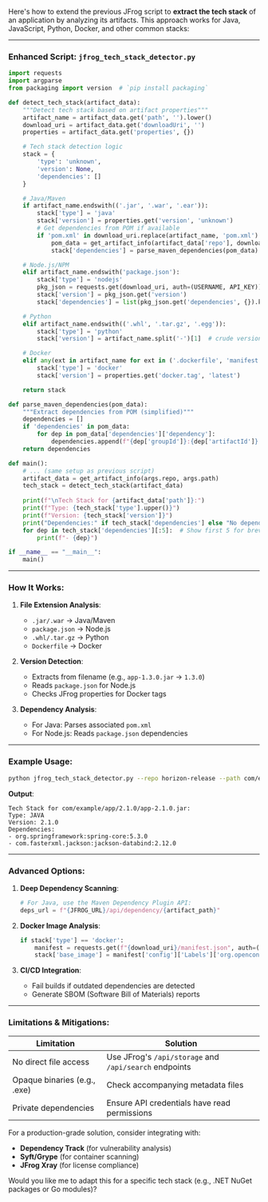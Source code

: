 Here's how to extend the previous JFrog script to **extract the tech stack** of an application by analyzing its artifacts. This approach works for Java, JavaScript, Python, Docker, and other common stacks:

---

### **Enhanced Script: `jfrog_tech_stack_detector.py`**
```python
import requests
import argparse
from packaging import version  # `pip install packaging`

def detect_tech_stack(artifact_data):
    """Detect tech stack based on artifact properties"""
    artifact_name = artifact_data.get('path', '').lower()
    download_uri = artifact_data.get('downloadUri', '')
    properties = artifact_data.get('properties', {})

    # Tech stack detection logic
    stack = {
        'type': 'unknown',
        'version': None,
        'dependencies': []
    }

    # Java/Maven
    if artifact_name.endswith(('.jar', '.war', '.ear')):
        stack['type'] = 'java'
        stack['version'] = properties.get('version', 'unknown')
        # Get dependencies from POM if available
        if 'pom.xml' in download_uri.replace(artifact_name, 'pom.xml'):
            pom_data = get_artifact_info(artifact_data['repo'], download_uri.replace(artifact_name, 'pom.xml'))
            stack['dependencies'] = parse_maven_dependencies(pom_data)

    # Node.js/NPM
    elif artifact_name.endswith('package.json'):
        stack['type'] = 'nodejs'
        pkg_json = requests.get(download_uri, auth=(USERNAME, API_KEY)).json()
        stack['version'] = pkg_json.get('version')
        stack['dependencies'] = list(pkg_json.get('dependencies', {}).keys()

    # Python
    elif artifact_name.endswith(('.whl', '.tar.gz', '.egg')):
        stack['type'] = 'python'
        stack['version'] = artifact_name.split('-')[1]  # crude version extraction

    # Docker
    elif any(ext in artifact_name for ext in ('.dockerfile', 'manifest.json')):
        stack['type'] = 'docker'
        stack['version'] = properties.get('docker.tag', 'latest')

    return stack

def parse_maven_dependencies(pom_data):
    """Extract dependencies from POM (simplified)"""
    dependencies = []
    if 'dependencies' in pom_data:
        for dep in pom_data['dependencies']['dependency']:
            dependencies.append(f"{dep['groupId']}:{dep['artifactId']}:{dep['version']}")
    return dependencies

def main():
    # ... (same setup as previous script)
    artifact_data = get_artifact_info(args.repo, args.path)
    tech_stack = detect_tech_stack(artifact_data)
    
    print(f"\nTech Stack for {artifact_data['path']}:")
    print(f"Type: {tech_stack['type'].upper()}")
    print(f"Version: {tech_stack['version']}")
    print("Dependencies:" if tech_stack['dependencies'] else "No dependencies found")
    for dep in tech_stack['dependencies'][:5]:  # Show first 5 for brevity
        print(f"- {dep}")

if __name__ == "__main__":
    main()
```

---

### **How It Works**:
1. **File Extension Analysis**:
   - `.jar/.war` → Java/Maven
   - `package.json` → Node.js
   - `.whl/.tar.gz` → Python
   - `Dockerfile` → Docker

2. **Version Detection**:
   - Extracts from filename (e.g., `app-1.3.0.jar` → `1.3.0`)
   - Reads `package.json` for Node.js
   - Checks JFrog properties for Docker tags

3. **Dependency Analysis**:
   - For Java: Parses associated `pom.xml`
   - For Node.js: Reads `package.json` dependencies

---

### **Example Usage**:
```bash
python jfrog_tech_stack_detector.py --repo horizon-release --path com/example/app/2.1.0/app-2.1.0.jar
```

**Output**:
```
Tech Stack for com/example/app/2.1.0/app-2.1.0.jar:
Type: JAVA
Version: 2.1.0
Dependencies:
- org.springframework:spring-core:5.3.0
- com.fasterxml.jackson:jackson-databind:2.12.0
```

---

### **Advanced Options**:
1. **Deep Dependency Scanning**:
   ```python
   # For Java, use the Maven Dependency Plugin API:
   deps_url = f"{JFROG_URL}/api/dependency/{artifact_path}"
   ```

2. **Docker Image Analysis**:
   ```python
   if stack['type'] == 'docker':
       manifest = requests.get(f"{download_uri}/manifest.json", auth=(USERNAME, API_KEY)).json()
       stack['base_image'] = manifest['config']['Labels']['org.opencontainers.image.base.name']
   ```

3. **CI/CD Integration**:
   - Fail builds if outdated dependencies are detected
   - Generate SBOM (Software Bill of Materials) reports

---

### **Limitations & Mitigations**:
| Limitation | Solution |
|------------|----------|
| No direct file access | Use JFrog's `/api/storage` and `/api/search` endpoints |
| Opaque binaries (e.g., .exe) | Check accompanying metadata files |
| Private dependencies | Ensure API credentials have read permissions |

For a production-grade solution, consider integrating with:
- **Dependency Track** (for vulnerability analysis)
- **Syft/Grype** (for container scanning)
- **JFrog Xray** (for license compliance)

Would you like me to adapt this for a specific tech stack (e.g., .NET NuGet packages or Go modules)?
